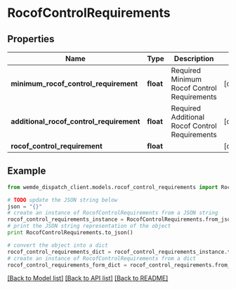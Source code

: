 # RocofControlRequirements


## Properties

Name | Type | Description | Notes
------------ | ------------- | ------------- | -------------
**minimum_rocof_control_requirement** | **float** | Required Minimum Rocof Control Requirements | [optional] 
**additional_rocof_control_requirement** | **float** | Required Additional Rocof Control Requirements | [optional] 
**rocof_control_requirement** | **float** |  | [optional] 

## Example

```python
from wemde_dispatch_client.models.rocof_control_requirements import RocofControlRequirements

# TODO update the JSON string below
json = "{}"
# create an instance of RocofControlRequirements from a JSON string
rocof_control_requirements_instance = RocofControlRequirements.from_json(json)
# print the JSON string representation of the object
print RocofControlRequirements.to_json()

# convert the object into a dict
rocof_control_requirements_dict = rocof_control_requirements_instance.to_dict()
# create an instance of RocofControlRequirements from a dict
rocof_control_requirements_form_dict = rocof_control_requirements.from_dict(rocof_control_requirements_dict)
```
[[Back to Model list]](../README.md#documentation-for-models) [[Back to API list]](../README.md#documentation-for-api-endpoints) [[Back to README]](../README.md)


